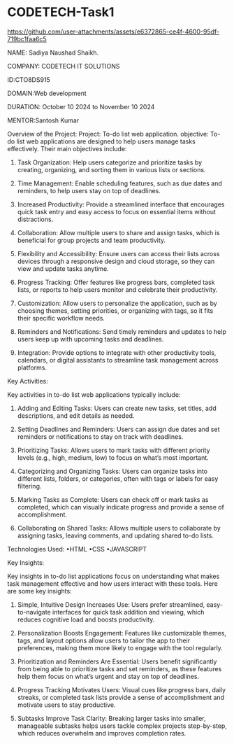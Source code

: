 # CODETECH-Task1


https://github.com/user-attachments/assets/e6372865-ce4f-4600-95df-719bc1faa6c5


NAME: Sadiya Naushad Shaikh.

COMPANY: CODETECH IT SOLUTIONS

ID:CTO8DS915

DOMAIN:Web development

DURATION: October 10 2024 to November 10 2024

MENTOR:Santosh Kumar

Overview of the Project:
Project:
To-do list web application.
objective:
To-do list web applications are designed to help users manage tasks effectively. Their main objectives include:

1. Task Organization: Help users categorize and prioritize tasks by creating, organizing, and sorting them in various lists or sections.

2. Time Management: Enable scheduling features, such as due dates and reminders, to help users stay on top of deadlines.

3. Increased Productivity: Provide a streamlined interface that encourages quick task entry and easy access to focus on essential items without distractions.

4. Collaboration: Allow multiple users to share and assign tasks, which is beneficial for group projects and team productivity.

5. Flexibility and Accessibility: Ensure users can access their lists across devices through a responsive design and cloud storage, so they can view and update tasks anytime.

6. Progress Tracking: Offer features like progress bars, completed task lists, or reports to help users monitor and celebrate their productivity.

7. Customization: Allow users to personalize the application, such as by choosing themes, setting priorities, or organizing with tags, so it fits their specific workflow needs.

8. Reminders and Notifications: Send timely reminders and updates to help users keep up with upcoming tasks and deadlines.

9. Integration: Provide options to integrate with other productivity tools, calendars, or digital assistants to streamline task management across platforms.

Key Activities:

Key activities in to-do list web applications typically include:

1. Adding and Editing Tasks: Users can create new tasks, set titles, add descriptions, and edit details as needed.

2. Setting Deadlines and Reminders: Users can assign due dates and set reminders or notifications to stay on track with deadlines.

3. Prioritizing Tasks: Allows users to mark tasks with different priority levels (e.g., high, medium, low) to focus on what’s most important.

4. Categorizing and Organizing Tasks: Users can organize tasks into different lists, folders, or categories, often with tags or labels for easy filtering.

5. Marking Tasks as Complete: Users can check off or mark tasks as completed, which can visually indicate progress and provide a sense of accomplishment.

6. Collaborating on Shared Tasks: Allows multiple users to collaborate by assigning tasks, leaving comments, and updating shared to-do lists.

Technologies Used:
•HTML
•CSS
•JAVASCRIPT

Key Insights:

Key insights in to-do list applications focus on understanding what makes task management effective and how users interact with these tools. Here are some key insights:

1. Simple, Intuitive Design Increases Use: Users prefer streamlined, easy-to-navigate interfaces for quick task addition and viewing, which reduces cognitive load and boosts productivity.

2. Personalization Boosts Engagement: Features like customizable themes, tags, and layout options allow users to tailor the app to their preferences, making them more likely to engage with the tool regularly.

3. Prioritization and Reminders Are Essential: Users benefit significantly from being able to prioritize tasks and set reminders, as these features help them focus on what’s urgent and stay on top of deadlines.

4. Progress Tracking Motivates Users: Visual cues like progress bars, daily streaks, or completed task lists provide a sense of accomplishment and motivate users to stay productive.

5. Subtasks Improve Task Clarity: Breaking larger tasks into smaller, manageable subtasks helps users tackle complex projects step-by-step, which reduces overwhelm and improves completion rates.















